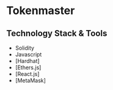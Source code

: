 # Tokenmaster

## Technology Stack & Tools

- Solidity 
- Javascript 
- [Hardhat]
- [Ethers.js]
- [React.js] 
- [MetaMask]